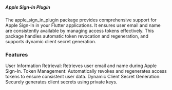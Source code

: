 ##### Apple Sign-In Plugin
The apple_sign_in_plugin package provides comprehensive support for Apple Sign-In in your Flutter applications. It ensures user email and name are consistently available by managing access tokens effectively. This package handles automatic token revocation and regeneration, and supports dynamic client secret generation.

### Features
User Information Retrieval: Retrieves user email and name during Apple Sign-In.
Token Management: Automatically revokes and regenerates access tokens to ensure consistent user data.
Dynamic Client Secret Generation: Securely generates client secrets using private keys.